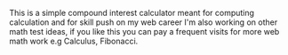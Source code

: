 This is a simple compound interest calculator meant for computing calculation and for skill push on my web career
I'm also working on other math test ideas, if you like this you can pay a frequent visits for more web math work e.g Calculus, Fibonacci.
